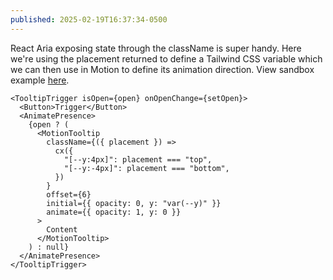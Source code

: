 ```yaml
---
published: 2025-02-19T16:37:34-0500
---
```


React Aria exposing state through the className is super handy. Here we're using the placement returned to define a Tailwind CSS variable which we can then use in Motion to define its animation direction. View sandbox example [here](https://codesandbox.io/p/sandbox/zwfndk).

```tsx {6-11,13}
<TooltipTrigger isOpen={open} onOpenChange={setOpen}>
  <Button>Trigger</Button>
  <AnimatePresence>
    {open ? (
      <MotionTooltip
        className={({ placement }) =>
          cx({
            "[--y:4px]": placement === "top",
            "[--y:-4px]": placement === "bottom",
          })
        }
        offset={6}
        initial={{ opacity: 0, y: "var(--y)" }}
        animate={{ opacity: 1, y: 0 }}
      >
        Content
      </MotionTooltip>
    ) : null}
  </AnimatePresence>
</TooltipTrigger>
```
